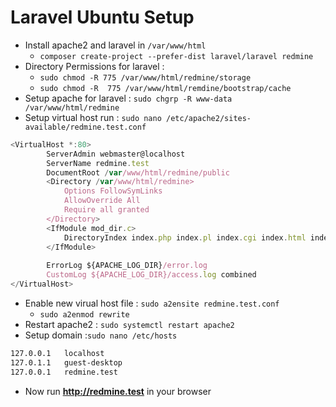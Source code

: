 # Laravel Ubuntu Setup
- Install apache2 and laravel in `/var/www/html` 
  - `composer create-project --prefer-dist laravel/laravel redmine`
- Directory Permissions for laravel :
  - `sudo chmod -R 775 /var/www/html/redmine/storage`
  - `sudo chmod -R  775 /var/www/html/remdine/bootstrap/cache`
- Setup apache for laravel : `sudo chgrp -R www-data /var/www/html/redmine`
-  Setup virtual host run : `sudo nano /etc/apache2/sites-available/redmine.test.conf`
```javascript
<VirtualHost *:80>
        ServerAdmin webmaster@localhost
        ServerName redmine.test
        DocumentRoot /var/www/html/redmine/public
        <Directory /var/www/html/redmine>
            Options FollowSymLinks
            AllowOverride All
            Require all granted
        </Directory>
        <IfModule mod_dir.c>
            DirectoryIndex index.php index.pl index.cgi index.html index.xhtml index.htm
        </IfModule>
        
        ErrorLog ${APACHE_LOG_DIR}/error.log
        CustomLog ${APACHE_LOG_DIR}/access.log combined
</VirtualHost>
```
- Enable new virual host file : `sudo a2ensite redmine.test.conf`
  - `sudo a2enmod rewrite`
- Restart apache2 : `sudo systemctl restart apache2`
- Setup domain :`sudo nano /etc/hosts`
```bash
127.0.0.1   localhost
127.0.1.1   guest-desktop
127.0.0.1   redmine.test

```
- Now run **http://redmine.test** in your browser